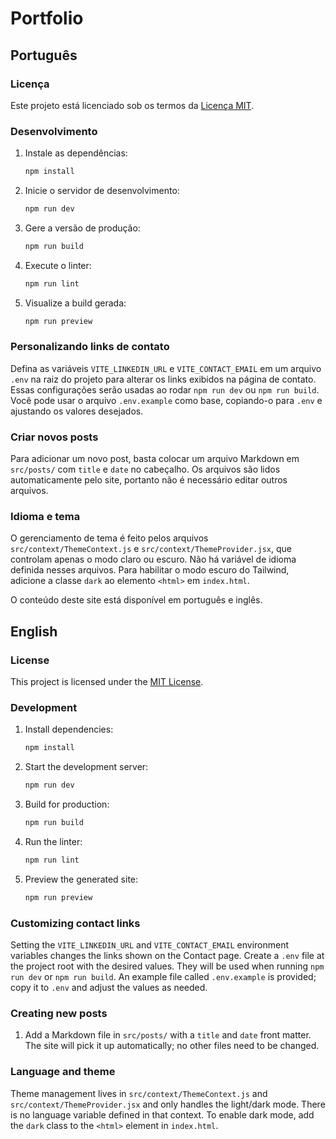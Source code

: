 # Portfolio

## Português

### Licença
Este projeto está licenciado sob os termos da [Licença MIT](LICENSE).

### Desenvolvimento

1. Instale as dependências:

   ```bash
   npm install
   ```

2. Inicie o servidor de desenvolvimento:

   ```bash
   npm run dev
   ```

3. Gere a versão de produção:

   ```bash
   npm run build
   ```

4. Execute o linter:

   ```bash
   npm run lint
   ```

5. Visualize a build gerada:

   ```bash
   npm run preview
   ```

### Personalizando links de contato

Defina as variáveis `VITE_LINKEDIN_URL` e `VITE_CONTACT_EMAIL` em um arquivo `.env` na raiz do projeto para alterar os links exibidos na página de contato. Essas configurações serão usadas ao rodar `npm run dev` ou `npm run build`.
Você pode usar o arquivo `.env.example` como base, copiando-o para `.env` e ajustando os valores desejados.


### Criar novos posts

Para adicionar um novo post, basta colocar um arquivo Markdown em `src/posts/`
com `title` e `date` no cabeçalho. Os arquivos são lidos automaticamente pelo
site, portanto não é necessário editar outros arquivos.

### Idioma e tema

O gerenciamento de tema é feito pelos arquivos `src/context/ThemeContext.js` e
`src/context/ThemeProvider.jsx`, que controlam apenas o modo claro ou escuro.
Não há variável de idioma definida nesses arquivos. Para habilitar o modo
escuro do Tailwind, adicione a classe `dark` ao elemento `<html>` em
`index.html`.

O conteúdo deste site está disponível em português e inglês.

## English

### License
This project is licensed under the [MIT License](LICENSE).

### Development

1. Install dependencies:

   ```bash
   npm install
   ```

2. Start the development server:

   ```bash
   npm run dev
   ```

3. Build for production:

   ```bash
   npm run build
   ```

4. Run the linter:

   ```bash
   npm run lint
   ```

5. Preview the generated site:

   ```bash
   npm run preview
   ```

### Customizing contact links

Setting the `VITE_LINKEDIN_URL` and `VITE_CONTACT_EMAIL` environment variables changes the links shown on the Contact page. Create a `.env` file at the project root with the desired values. They will be used when running `npm run dev` or `npm run build`.
An example file called `.env.example` is provided; copy it to `.env` and adjust the values as needed.


### Creating new posts

1. Add a Markdown file in `src/posts/` with a `title` and `date` front matter.
   The site will pick it up automatically; no other files need to be changed.

### Language and theme

Theme management lives in `src/context/ThemeContext.js` and `src/context/ThemeProvider.jsx` and only handles the
light/dark mode. There is no
language variable defined in that context. To enable dark mode, add the `dark`
class to the `<html>` element in `index.html`.
